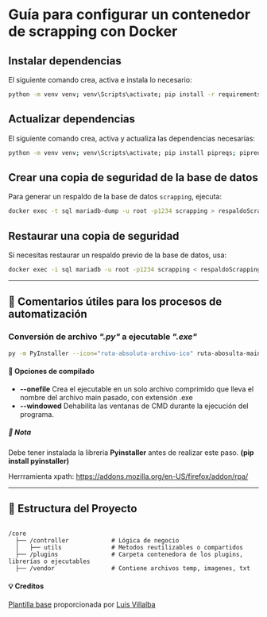 # Guía para configurar un contenedor de scrapping con Docker

## Instalar dependencias

El siguiente comando crea, activa e instala lo necesario:

```bash
python -m venv venv; venv\Scripts\activate; pip install -r requirements.txt
```

## Actualizar dependencias

El siguiente comando crea, activa y actualiza las dependencias necesarias:

```bash
python -m venv venv; venv\Scripts\activate; pip install pipreqs; pipreqs . --force 
```

## Crear una copia de seguridad de la base de datos

Para generar un respaldo de la base de datos `scrapping`, ejecuta:

```bash
docker exec -t sql mariadb-dump -u root -p1234 scrapping > respaldoScrapping.sql

```

## Restaurar una copia de seguridad

Si necesitas restaurar un respaldo previo de la base de datos, usa:

```bash
docker exec -i sql mariadb -u root -p1234 scrapping < respaldoScrapping.sql
```

---

## 📌 Comentarios útiles para los procesos de automatización

### Conversión de archivo *".py"* a ejecutable *".exe"*

```bash
py -m PyInstaller --icon="ruta-absoluta-archivo-ico" ruta-abosulta-main-proyecto
```

#### 🚀 Opciones de compilado

* **--onefile** Crea el ejecutable en un solo archivo comprimido que lleva el nombre del archivo main pasado, con extensión .exe
* **--windowed** Dehabilita las ventanas de CMD durante la ejecución del programa.

##### 📄 Nota

Debe tener instalada la libreria **Pyinstaller** antes de realizar este paso. **(pip install pyinstaller)**

Herrramienta xpath: https://addons.mozilla.org/en-US/firefox/addon/rpa/

---

## 📂 **Estructura del Proyecto**

```

/core
  ├── /controller            # Lógica de negocio
  │   ├── utils              # Metodos reutilizables o compartidos
  ├── /plugins               # Carpeta contenedora de los plugins, librerías o ejecutables
  ├── /vendor                # Contiene archivos temp, imagenes, txt
```

#### 💡 **Creditos**

[Plantilla base](https://github.com/villalbaluis/arquitectura-bots-python) proporcionada por [Luis Villalba](https://github.com/villalbaluis)